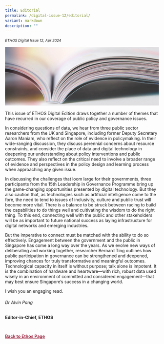 ```yaml
---
title: Editorial
permalink: /digital-issue-12/editorial/
variant: markdown
description: ""
---
```

<style>
	
.author p
{
	font-size: 15px;
	line-height:24px;
}
	
.notestop ol li
{
font-size: 15px;
line-height:22px;
}	
	
.back a
{
	color: #9f2943;
	font-weight: bold;
}

#banner img
{
	width:100%;
}
	
.author
{
margin-top:40px;
padding-bottom:30px;
}		
	 
</style>
<em><small>ETHOS Digital Issue 12, Apr 2024</small></em>
<div class="background-image">
<img src="/images/Landing_Banner_Images/knowledge_editorial_banner_01.jpg">
</div>

<p>This issue of ETHOS Digital Edition draws together a number of themes that have recurred in our coverage of public policy and governance issues.</p> 
<p>In considering questions of data, we hear from three public sector researchers from the UK and Singapore, including former Deputy Secretary Aaron Maniam, who reflect on the role of evidence in policymaking. In their wide-ranging discussion, they discuss perennial concerns about resource constraints, and consider the place of data and digital technology in deepening our understanding about policy interventions and public outcomes. They also reflect on the critical need to involve a broader range of evidence and perspectives in the policy design and learning process when approaching any given issue.</p>
<p>In discussing the challenges that loom large for their governments, three participants from the 15th Leadership in Governance Programme bring up the game-changing opportunities presented by digital technology. But they also caution that, as technologies such as artificial intelligence come to the fore, the need to tend to issues of inclusivity, culture and public trust will become more vital. There is a balance to be struck between racing to build the capabilities to do things well and cultivating the wisdom to do the right thing. To this end, connecting well with the public and other stakeholders will be as important to future national success as laying infrastructure for digital networks and emerging industries.</p>
<p>But the imperative to connect must be matched with the ability to do so effectively. Engagement between the government and the public in Singapore has come a long way over the years. As we evolve new ways of deliberating and working together, researcher Bernard Ting outlines how public participation in governance can be strengthened and deepened, improving chances for truly transformative and meaningful outcomes. 
Technological capacity in itself is without purpose; talk alone is impotent. It is the combination of hardware and heartware—with rich, robust data used wisely in an environment of committed and considered engagement—that may best ensure Singapore’s success in a changing world.</p>
<p>I wish you an engaging read.</p>

<h6>Dr Alvin Pang</h6>
<strong>Editor-in-Chief, ETHOS</strong> 
<p>

<br>	
</p><div class="back">
<a href="/ethos/">Back to Ethos Page</a>	
</div>